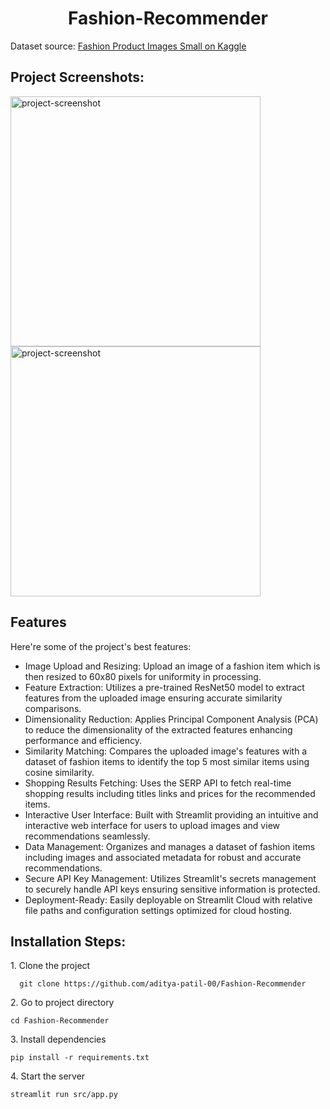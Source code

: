 <h1 align="center" id="title">Fashion-Recommender</h1>

<p id="description">Dataset source: <a href="https://www.kaggle.com/datasets/paramaggarwal/fashion-product-images-small" target="_blank">Fashion Product Images Small on Kaggle</a></p>

<h2>Project Screenshots:</h2>

<img src="https://imgur.com/a/rPgkU9D" alt="project-screenshot" width="400" height="400/">

<img src="https://imgur.com/a/GcLqVPL" alt="project-screenshot" width="400" height="400/">

  
  
<h2> Features</h2>

Here're some of the project's best features:

*   Image Upload and Resizing: Upload an image of a fashion item which is then resized to 60x80 pixels for uniformity in processing.
*   Feature Extraction: Utilizes a pre-trained ResNet50 model to extract features from the uploaded image ensuring accurate similarity comparisons.
*   Dimensionality Reduction: Applies Principal Component Analysis (PCA) to reduce the dimensionality of the extracted features enhancing performance and efficiency.
*   Similarity Matching: Compares the uploaded image's features with a dataset of fashion items to identify the top 5 most similar items using cosine similarity.
*   Shopping Results Fetching: Uses the SERP API to fetch real-time shopping results including titles links and prices for the recommended items.
*   Interactive User Interface: Built with Streamlit providing an intuitive and interactive web interface for users to upload images and view recommendations seamlessly.
*   Data Management: Organizes and manages a dataset of fashion items including images and associated metadata for robust and accurate recommendations.
*   Secure API Key Management: Utilizes Streamlit's secrets management to securely handle API keys ensuring sensitive information is protected.
*   Deployment-Ready: Easily deployable on Streamlit Cloud with relative file paths and configuration settings optimized for cloud hosting.

<h2> Installation Steps:</h2>

<p>1. Clone the project</p>

```
  git clone https://github.com/aditya-patil-00/Fashion-Recommender
```

<p>2. Go to project directory</p>

```
cd Fashion-Recommender
```

<p>3. Install dependencies</p>

```
pip install -r requirements.txt
```

<p>4. Start the server</p>

```
streamlit run src/app.py
```

